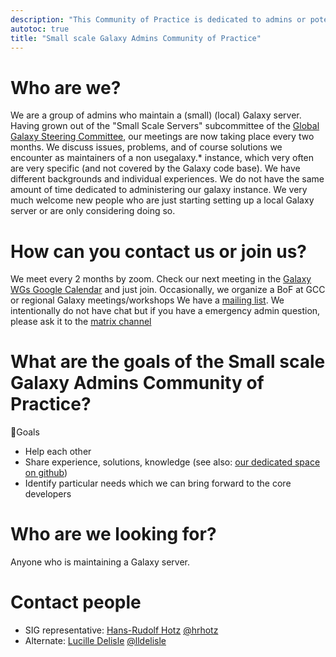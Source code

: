 ```yaml
---
description: "This Community of Practice is dedicated to admins or potential future admins who are managing instances smaller than usegalaxy.*"
autotoc: true
title: "Small scale Galaxy Admins Community of Practice"
---
```


<slot name="/community/sig/common_linkbox" />

# Who are we?

We are a group of admins who maintain a (small) (local) Galaxy server. Having grown out of the "Small Scale Servers" subcommittee of the [Global Galaxy Steering Committee](https://galaxyproject.org/community/steering/), our meetings are now taking place every two months. We discuss issues, problems, and of course solutions we encounter as maintainers of a non usegalaxy.* instance, which very often are very specific (and not covered by the Galaxy code base). We have different backgrounds and individual experiences. We do not have the same amount of time dedicated to administering our galaxy instance.
We very much welcome new people who are just starting setting up a local Galaxy server or are only considering doing so.

# How can you contact us or join us?
We meet every 2 months by zoom. Check our next meeting in the [Galaxy WGs Google Calendar](https://calendar.google.com/calendar/u/0/embed?src=5l6o0msfduoir59hrab0jlkocc@group.calendar.google.com) and just join.
Occasionally, we organize a BoF at GCC or regional Galaxy meetings/workshops
We have a [mailing list](https://lists.galaxyproject.org/lists/small-scale-admins.lists.galaxyproject.org/).
We intentionally do not have chat but if you have a emergency admin question, please ask it to the [matrix channel](https://matrix.to/#/#galaxyproject_admins:gitter.im) 

# What are the goals of the Small scale Galaxy Admins Community of Practice?

🎯Goals
- Help each other
- Share experience, solutions, knowledge (see also: [our dedicated space on github](https://github.com/galaxyproject/small-scale-galaxy-admins))
- Identify particular needs which we can bring forward to the core developers


# Who are we looking for?

Anyone who is maintaining a Galaxy server.


# Contact people

- SIG representative: [Hans-Rudolf Hotz](mailto:hansrudolf.hotz@fmi.ch) [@hrhotz](https://github.com/hrhotz)
- Alternate: [Lucille Delisle](mailto:lucille.delisle@epfl.ch) [@lldelisle](https://github.com/lldelisle)
